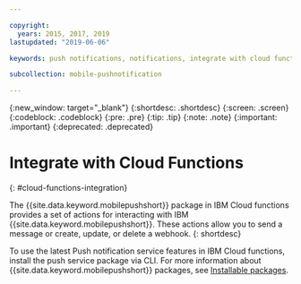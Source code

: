 ```yaml
---

copyright:
  years: 2015, 2017, 2019
lastupdated: "2019-06-06"

keywords: push notifications, notifications, integrate with cloud functions

subcollection: mobile-pushnotification

---
```


{:new_window: target="_blank"}
{:shortdesc: .shortdesc}
{:screen: .screen}
{:codeblock: .codeblock}
{:pre: .pre}
{:tip: .tip}
{:note: .note}
{:important: .important}
{:deprecated: .deprecated}

# Integrate with Cloud Functions
{: #cloud-functions-integration}

The {{site.data.keyword.mobilepushshort}} package in IBM Cloud functions provides a set of actions for interacting  with IBM {{site.data.keyword.mobilepushshort}}. These actions allow you to send a message or create, update, or delete a webhook. 
{: shortdesc}

To use the latest Push notification service features in IBM Cloud functions, install the push service package via CLI. For more information about {{site.data.keyword.mobilepushshort}} packages, see [Installable packages](https://cloud.ibm.com/docs/openwhisk?topic=cloud-functions-push-notifications-package#push-notifications-package).
